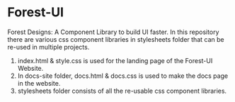 # Forest-UI
Forest Designs: A Component Library to build UI faster.
In this repository there are various css component libraries in stylesheets folder that can be re-used in multiple projects.
1. index.html & style.css is used for the landing page of the Forest-UI Website.
2. In docs-site folder, docs.html & docs.css is used to make the docs page in the website.
3. stylesheets folder consists of all the re-usable css component libraries.

